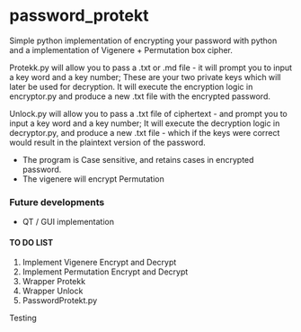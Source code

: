# password_protekt

Simple python implementation of encrypting your password with python and a implementation of Vigenere + Permutation box cipher.


Protekk.py will allow you to pass a .txt or .md file - it will prompt you to input a key word and a key number;
These are your two private keys which will later be used for decryption.
It will execute the encryption logic in encryptor.py and produce a new .txt file with the encrypted password.

Unlock.py will allow you to pass a .txt file of ciphertext - and prompt you to input a key word and a key number;
It will execute the decryption logic in decryptor.py, and produce a new .txt file - which if the keys were correct would result in the
plaintext version of the password.


- The program is Case sensitive, and retains cases in encrypted password.
- The vigenere will encrypt Permutation



### Future developments

- QT / GUI implementation




#### TO DO LIST

1. Implement Vigenere Encrypt and Decrypt
2. Implement Permutation Encrypt and Decrypt
3. Wrapper Protekk
4. Wrapper Unlock
5. PasswordProtekt.py

Testing
